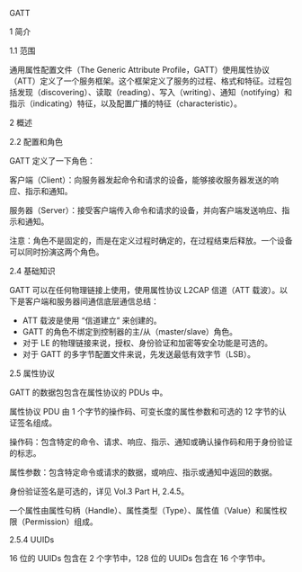 GATT



1 简介

1.1 范围

通用属性配置文件（The Generic Attribute Profile，GATT）使用属性协议（ATT）定义了一个服务框架。这个框架定义了服务的过程、格式和特征。过程包括发现（discovering）、读取（reading）、写入（writing）、通知（notifying）和指示（indicating）特征，以及配置广播的特征（characteristic）。

2 概述

2.2 配置和角色

GATT 定义了一下角色：

客户端（Client）：向服务器发起命令和请求的设备，能够接收服务器发送的响应、指示和通知。

服务器（Server）：接受客户端传入命令和请求的设备，并向客户端发送响应、指示和通知。

注意：角色不是固定的，而是在定义过程时确定的，在过程结束后释放。一个设备可以同时扮演这两个角色。

2.4 基础知识

GATT 可以在任何物理链接上使用，使用属性协议 L2CAP 信道（ATT 载波）。以下是客户端和服务器间通信底层通信总结：

- ATT 载波是使用 “信道建立” 来创建的。
- GATT 的角色不绑定到控制器的主/从（master/slave）角色。
- 对于 LE 的物理链接来说，授权、身份验证和加密等安全功能是可选的。
- 对于 GATT 的多字节配置文件来说，先发送最低有效字节（LSB）。

2.5 属性协议

GATT 的数据包包含在属性协议的 PDUs 中。

属性协议 PDU 由 1 个字节的操作码、可变长度的属性参数和可选的 12 字节的认证签名组成。

操作码：包含特定的命令、请求、响应、指示、通知或确认操作码和用于身份验证的标志。

属性参数：包含特定命令或请求的数据，或响应、指示或通知中返回的数据。

身份验证签名是可选的，详见 Vol.3 Part H, 2.4.5。

一个属性由属性句柄（Handle）、属性类型（Type）、属性值（Value）和属性权限（Permission）组成。

2.5.4 UUIDs

16 位的 UUIDs 包含在 2 个字节中，128 位的 UUIDs 包含在 16 个字节中。
